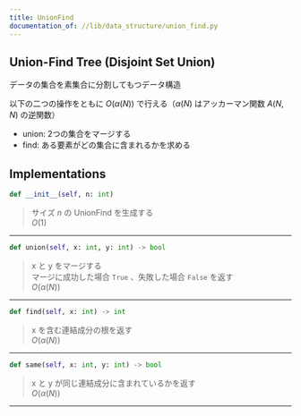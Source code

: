 ```yaml
---
title: UnionFind
documentation_of: //lib/data_structure/union_find.py
---
```


## Union-Find Tree (Disjoint Set Union)

データの集合を素集合に分割してもつデータ構造

以下の二つの操作をともに $O(\alpha(N))$ で行える（$\alpha(N)$ はアッカーマン関数 $A(N, N)$ の逆関数）

- union: 2つの集合をマージする
- find: ある要素がどの集合に含まれるかを求める

## Implementations

```python
def __init__(self, n: int)
```

> サイズ $n$ の UnionFind を生成する<br>
> $O(1)$

---

```python
def union(self, x: int, y: int) -> bool
```

> x と y をマージする<br>
> マージに成功した場合 `True` 、失敗した場合 `False` を返す<br>
> $O(\alpha(N))$

---

```python
def find(self, x: int) -> int
```

> x を含む連結成分の根を返す<br>
> $O(\alpha(N))$

---

```python
def same(self, x: int, y: int) -> bool
```

> x と y が同じ連結成分に含まれているかを返す<br>
> $O(\alpha(N))$

---
